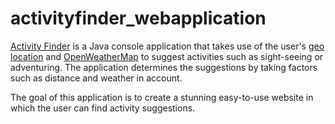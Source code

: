 # activityfinder_webapplication

[Activity Finder](https://github.com/Stonebank/ActivityFinder) is a Java console application that takes use of the user's [geo location](https://en.wikipedia.org/wiki/Geopositioning) and [OpenWeatherMap](https://openweathermap.org/) to suggest activities such as sight-seeing or adventuring. The application determines the suggestions by taking factors such as distance and weather in account.

The goal of this application is to create a stunning easy-to-use website in which the user can find activity suggestions.

